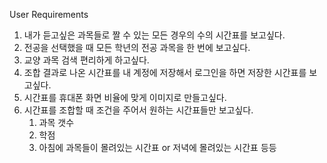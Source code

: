 User Requirements

1. 내가 듣고싶은 과목들로 짤 수 있는 모든 경우의 수의 시간표를 보고싶다.
2. 전공을 선택했을 때 모든 학년의 전공 과목을 한 번에 보고싶다.
3. 교양 과목 검색 편리하게 하고싶다.
4. 조합 결과로 나온 시간표를 내 계정에 저장해서 로그인을 하면 저장한 시간표를 보고싶다.
5. 시간표를 휴대폰 화면 비율에 맞게 이미지로 만들고싶다.
6. 시간표를 조합할 때 조건을 주어서 원하는 시간표들만 보고싶다.
   1. 과목 갯수
   2. 학점
   3. 아침에 과목들이 몰려있는 시간표 or 저녁에 몰려있는 시간표 등등